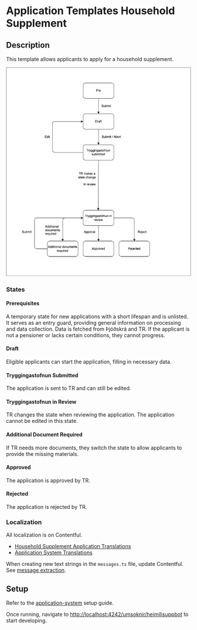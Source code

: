 # Application Templates Household Supplement

## Description

This template allows applicants to apply for a household supplement.

![Flowchart](../core/assets/tr-applications-flow-chart.png)

### States

#### Prerequisites

A temporary state for new applications with a short lifespan and is unlisted. It serves as an entry guard, providing general information on processing and data collection. Data is fetched from Þjóðskrá and TR. If the applicant is not a pensioner or lacks certain conditions, they cannot progress.

#### Draft

Eligible applicants can start the application, filling in necessary data.

#### Tryggingastofnun Submitted

The application is sent to TR and can still be edited.

#### Tryggingastofnun in Review

TR changes the state when reviewing the application. The application cannot be edited in this state.

#### Additional Document Required

If TR needs more documents, they switch the state to allow applicants to provide the missing materials.

#### Approved

The application is approved by TR.

#### Rejected

The application is rejected by TR.

### Localization

All localization is on Contentful.

- [Household Supplement Application Translations](https://app.contentful.com/spaces/8k0h54kbe6bj/entries/hs.application)
- [Application System Translations](https://app.contentful.com/spaces/8k0h54kbe6bj/entries/application.system)

When creating new text strings in the `messages.ts` file, update Contentful. See [message extraction](../../../../localization/README.md#message-extraction).

## Setup

Refer to the [application-system](../../../../../apps/application-system/README.md) setup guide.

Once running, navigate to [http://localhost:4242/umsoknir/heimilisuppbot](http://localhost:4242/umsoknir/heimilisuppbot) to start developing.
